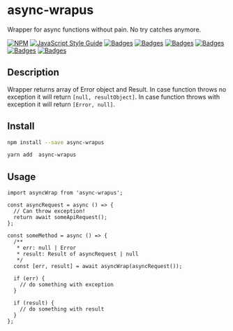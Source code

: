 # async-wrapus

Wrapper for async functions without pain.
No try catches anymore.

[![NPM](https://img.shields.io/npm/v/async-wrapus.svg)](https://www.npmjs.com/package/async-wrapus)
[![JavaScript Style Guide](https://img.shields.io/badge/code_style-standard-brightgreen.svg)](https://standardjs.com)
[![Badges](https://badgen.net/npm/license/async-wrapus)](https://www.npmjs.com/package/async-wrapus)
[![Badges](https://badgen.net/npm/dependents/async-wrapus)](https://www.npmjs.com/package/async-wrapus)
[![Badges](https://badgen.net/npm/types/async-wrapus)](https://www.npmjs.com/package/async-wrapus)
[![Badges](https://badgen.net/github/issues/kolengri/async-wrapus)](https://www.npmjs.com/package/async-wrapus)
[![Badges](https://badgen.net/bundlephobia/min/async-wrapus)](https://bundlephobia.com/result?p=async-wrapus)
[![Badges](https://badgen.net/bundlephobia/minzip/async-wrapus)](https://bundlephobia.com/result?p=async-wrapus)

## Description

Wrapper returns array of Error object and Result.
In case function throws no exception it will return `[null, resultObject]`.
In case function throws with exception it will return `[Error, null]`.

## Install

```bash
npm install --save async-wrapus
```

```bash
yarn add  async-wrapus
```

## Usage

```tsx
import asyncWrap from 'async-wrapus';

const asyncRequest = async () => {
  // Can throw exception!
  return await someApiRequest();
};

const someMethod = async () => {
  /**
   * err: null | Error
   * result: Result of asyncRequest | null
   */
  const [err, result] = await asyncWrap(asyncRequest());

  if (err) {
    // do something with exception
  }

  if (result) {
    // do something with result
  }
};
```
